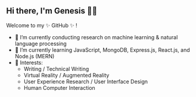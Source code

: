 ## Hi there, I'm Genesis 👋🏾

Welcome to my ✨ GitHub ✨ !

- 🔭 I’m currently conducting research on machine learning & natural language processing
- 🌱 I’m currently learning JavaScript, MongoDB, Express.js, React.js, and Node.js (MERN)
- 💖 Interests: 
  - Writing / Technical Writing 
  - Virtual Reality / Augmented Reality
  - User Experience Research / User Interface Design
  - Human Computer Interaction 
